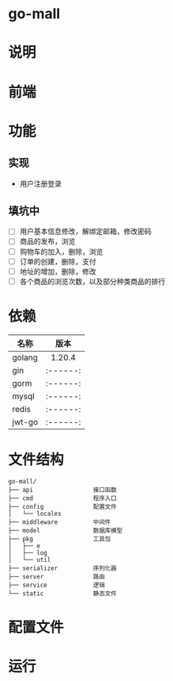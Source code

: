 # go-mall

# 说明

# 前端

# 功能
## 实现
- 用户注册登录



## 填坑中
- [ ] 用户基本信息修改，解绑定邮箱，修改密码
- [ ] 商品的发布，浏览
- [ ] 购物车的加入，删除，浏览
- [ ] 订单的创建，删除，支付
- [ ] 地址的增加，删除，修改
- [ ] 各个商品的浏览次数，以及部分种类商品的排行
 
# 依赖
| 名称       |    版本    | 
|----------|:--------:|  
| golang   |  1.20.4  |
| gin      | :------: | 
| gorm     | :------: | 
| mysql    | :------: | 
| redis    | :------: | 
| jwt-go   | :------: |

# 文件结构
~~~
go-mall/
├── api                 接口函数
├── cmd                 程序入口
├── config              配置文件
│   └── locales         
├── middleware          中间件
├── model               数据库模型
├── pkg                 工具包
│   ├── e
│   ├── log
│   └── util    
├── serializer          序列化器
├── server              路由
├── service             逻辑
└── static              静态文件

~~~
# 配置文件


# 运行


